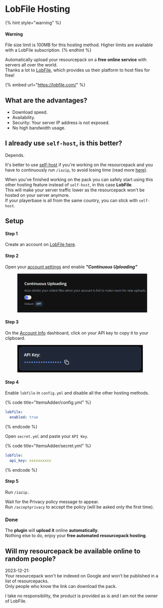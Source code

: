 # LobFile Hosting

{% hint style="warning" %}
#### Warning

File size limit is 100MB for this hosting method. Higher limits are available with a LobFile subscription.
{% endhint %}

Automatically upload your resourcepack on a **free online service** with servers all over the world.\
Thanks a lot to [LobFile](https://lobfile.com/), which provides us their platform to host files for free!

{% embed url="https://lobfile.com/" %}

## What are the advantages?

* Download speed.
* Availability.
* Security: Your server IP address is not exposed.
* No high bandwidth usage.

## I already use `self-host`, is this better?

Depends.

It's better to use [self-host](resourcepack-self-hosting.md) if you're working on the resourcepack and you have to continuously run `/iazip`, to avoid losing time (read more [here](../beginners/fast-resourcepack-tips.md)).

When you've finished working on the pack you can safely start using this other hosting feature instead of `self-host`, in this case **LobFile**.\
This will make your server traffic lower as the resourcepack won't be hosted on your server anymore.\
If your playerbase is all from the same country, you can stick with `self-host`.

## Setup

#### Step 1

Create an account on [LobFile here](https://lobfile.com/sign-up).

#### Step 2

Open your [account settings](https://lobfile.com/dashboard/general) and enable _**"Continuous Uploading"**_

<figure><img src="../../.gitbook/assets/image (233).png" alt=""><figcaption></figcaption></figure>

#### Step 3

On the [Account Info](https://lobfile.com/dashboard/account-info) dashboard, click on your API key to copy it to your clipboard.

<figure><img src="../../.gitbook/assets/image (234).png" alt=""><figcaption></figcaption></figure>

#### Step 4

Enable `lobfile` in `config.yml` and disable all the other hosting methods.

{% code title="ItemsAdder/config.yml" %}
```yaml
lobfile:
  enabled: true
```
{% endcode %}

Open `secret.yml` and paste your `API Key`.

{% code title="ItemsAdder/secret.yml" %}
```yaml
lobfile:
  api_key: xxxxxxxxxx
```
{% endcode %}

#### Step 5

Run `/iazip.`

Wait for the Privacy policy message to appear.\
Run `/acceptprivacy` to accept the policy (will be asked only the first time).

### Done

The **plugin** will **upload it** online **automatically**.\
Nothing else to do, enjoy your **free automated resourcepack hosting**.

## Will my resourcepack be available online to random people?

2023-12-21:\
Your resourcepack won't be indexed on Google and won't be published in a list of resourcepacks.\
Only people who know the link can download the pack.

I take no responsibility, the product is provided as is and I am not the owner of LobFile.
